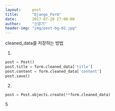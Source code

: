 ```yaml
---
layout:     post
title:      "Django_Form"
date:       2017-07-20 17:00:00
author:     "신윤기"
header-img: "img/post-bg-02.jpg"
---
```

cleaned_data를 저장하는 방법

1.
```python
post = Post()
post.title = form.cleaned_data['title']
post.content = form.cleaned_data['content']
post.save()
```
2.
```python
post = Post.objects.create(**form.cleaned_data)
```
5
